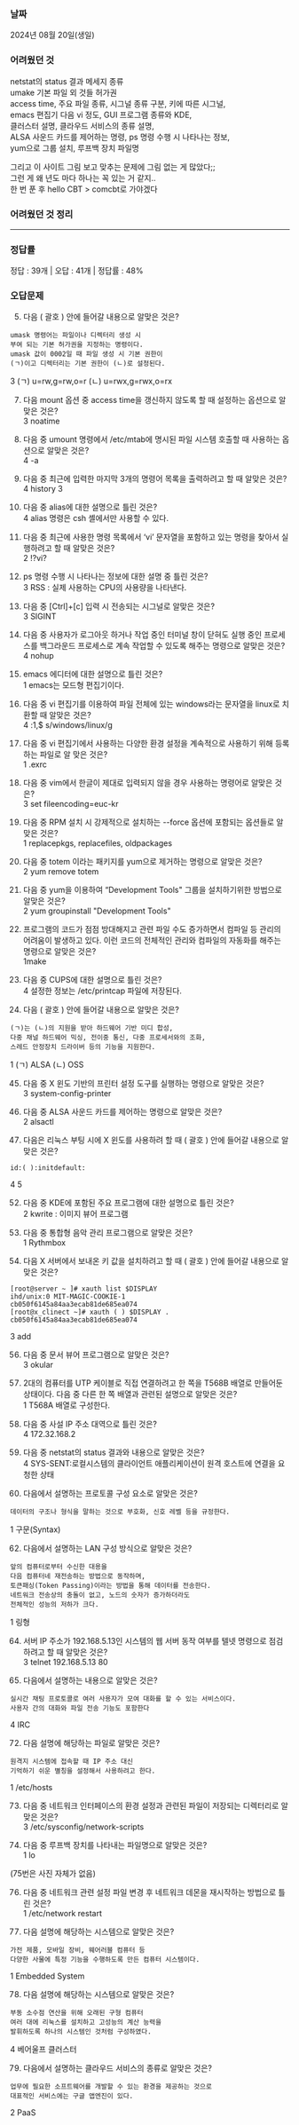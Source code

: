 ### 날짜 
2024년 08월 20일(생일)  

### 어려웠던 것
netstat의 status 결과 메세지 종류  
umake 기본 파일 외 것들 허가권  
access time, 주요 파일 종류, 시그널 종류 구분, 키에 따른 시그널,  
emacs 편집기 다음 vi 정도, GUI 프로그램 종류와 KDE,  
클러스터 설명, 클라우드 서비스의 종류 설명,  
ALSA 사운드 카드를 제어하는 명령, ps 명령 수행 시 나타나는 정보,  
yum으로 그룹 설치, 루프백 장치 파일명  
  
그리고 이 사이트 그림 보고 맞추는 문제에 그림 없는 게 많았다;;  
그런 게 왜 년도 마다 하나는 꼭 있는 거 같지..   
한 번 푼 후 hello CBT > comcbt로 가야겠다  

### 어려웠던 것 정리

***

### 정답률 
정답 : 39개 | 오답 : 41개 | 정답률 : 48%

### 오답문제 
5. 다음 ( 괄호 ) 안에 들어갈 내용으로 알맞은 것은?  
```
umask 명령어는 파일이나 디렉터리 생성 시  
부여 되는 기본 허가권을 지정하는 명령이다.  
umask 값이 0002일 때 파일 생성 시 기본 권한이  
(ㄱ)이고 디렉터리는 기본 권한이 (ㄴ)로 설정된다.  
```
3 (ㄱ) u=rw,g=rw,o=r (ㄴ) u=rwx,g=rwx,o=rx  
  
7. 다음 mount 옵션 중 access time을 갱신하지 않도록 할 때 설정하는 옵션으로 알맞은 것은?  
3 noatime  
  
8. 다음 중 umount 명령에서 /etc/mtab에 명시된 파일 시스템 호출할 때 사용하는 옵션으로 알맞은 것은?  
4 -a  
  
14. 다음 중 최근에 입력한 마지막 3개의 명령어 목록을 출력하려고 할 때 알맞은 것은?  
4 history 3  
  
15. 다음 중 alias에 대한 설명으로 틀린 것은?  
4 alias 명령은 csh 셸에서만 사용할 수 있다.  
  
17. 다음 중 최근에 사용한 명령 목록에서 ‘vi’ 문자열을 포함하고 있는 명령을 찾아서 실행하려고 할 때 알맞은 것은?  
2 !?vi?  
  
21. ps 명령 수행 시 나타나는 정보에 대한 설명 중 틀린 것은?  
3 RSS : 실제 사용하는 CPU의 사용량을 나타낸다.  
  
25. 다음 중 [Ctrl]+[c] 입력 시 전송되는 시그널로 알맞은 것은?  
3 SIGINT  
  
28. 다음 중 사용자가 로그아웃 하거나 작업 중인 터미널 창이 닫혀도 실행 중인 프로세스를 백그라운드 프로세스로 계속 작업할 수 있도록 해주는 명령으로 알맞은 것은?  
4 nohup  
  
29. emacs 에디터에 대한 설명으로 틀린 것은?  
1 emacs는 모드형 편집기이다.  
  
31. 다음 중 vi 편집기를 이용하여 파일 전체에 있는 windows라는 문자열을 linux로 치환할 때 알맞은 것은?  
4 :1,$ s/windows/linux/g  
  
32. 다음 중 vi 편집기에서 사용하는 다양한 환경 설정을 계속적으로 사용하기 위해 등록하는 파일로 알 맞은 것은?  
1 .exrc  
  
34. 다음 중 vim에서 한글이 제대로 입력되지 않을 경우 사용하는 명령어로 알맞은 것은?  
3 set fileencoding=euc-kr  
  
35. 다음 중 RPM 설치 시 강제적으로 설치하는 --force 옵션에 포함되는 옵션들로 알맞은 것은?  
1 replacepkgs, replacefiles, oldpackages  
  
38. 다음 중 totem 이라는 패키지를 yum으로 제거하는 명령으로 알맞은 것은?  
2 yum remove totem  
  
41. 다음 중 yum을 이용하여 “Development Tools" 그룹을 설치하기위한 방법으로 알맞은 것은?  
2 yum groupinstall "Development Tools"  
  
42. 프로그램의 코드가 점점 방대해지고 관련 파일 수도 증가하면서 컴파일 등 관리의 어려움이 발생하고 있다. 이런 코드의 전체적인 관리와 컴파일의 자동화를 해주는 명령으로 알맞은 것은?  
1make  
  
43. 다음 중 CUPS에 대한 설명으로 틀린 것은?  
4 설정한 정보는 /etc/printcap 파일에 저장된다.  
  
44. 다음 ( 괄호 ) 안에 들어갈 내용으로 알맞은 것은?
```
(ㄱ)는 (ㄴ)의 지원을 받아 하드웨어 기반 미디 합성,  
다중 채널 하드웨어 믹싱, 전이중 통신, 다중 프로세서와의 조화,  
스레드 안정장치 드라이버 등의 기능을 지원한다.  
```
1 (ㄱ) ALSA (ㄴ) OSS  
  
45. 다음 중 X 윈도 기반의 프린터 설정 도구를 실행하는 명령으로 알맞은 것은?  
3 system-config-printer  
  
48. 다음 중 ALSA 사운드 카드를 제어하는 명령으로 알맞은 것은?  
2 alsactl  
  
50. 다음은 리눅스 부팅 시에 X 윈도를 사용하려 할 때 ( 괄호 ) 안에 들어갈 내용으로 알맞은 것은?
```
id:( ):initdefault: 
```
4 5  
  
52. 다음 중 KDE에 포함된 주요 프로그램에 대한 설명으로 틀린 것은?  
2 kwrite : 이미지 뷰어 프로그램  
  
53. 다음 중 통합형 음악 관리 프로그램으로 알맞은 것은?  
1 Rythmbox  
  
54. 다음 X 서버에서 보내온 키 값을 설치하려고 할 때 ( 괄호 ) 안에 들어갈 내용으로 알맞은 것은?  
```
[root@server ~ ]# xauth list $DISPLAY  
ihd/unix:0 MIT-MAGIC-COOKIE-1  
cb050f6145a84aa3ecab81de685ea074  
[root@x_clinect ~]# xauth ( ) $DISPLAY . 
cb050f6145a84aa3ecab81de685ea074  
```
3 add  
  
56. 다음 중 문서 뷰어 프로그램으로 알맞은 것은?  
3 okular  
  
57. 2대의 컴퓨터를 UTP 케이블로 직접 연결하려고 한 쪽을 T568B 배열로 만들어둔 상태이다. 다음 중 다른 한 쪽 배열과 관련된 설명으로 알맞은 것은?  
1 T568A 배열로 구성한다.  
  
59. 다음 중 사설 IP 주소 대역으로 틀린 것은?  
4 172.32.168.2  
  
60. 다음 중 netstat의 status 결과와 내용으로 알맞은 것은?  
4 SYS-SENT:로컬시스템의 클라이언트 애플리케이션이 원격 호스트에 연결을 요청한 상태  
  
61. 다음에서 설명하는 프로토콜 구성 요소로 알맞은 것은?  
```
데이터의 구조나 형식을 말하는 것으로 부호화, 신호 레벨 등을 규정한다.  
```
1 구문(Syntax)  
  
62. 다음에서 설명하는 LAN 구성 방식으로 알맞은 것은?  
```
앞의 컴퓨터로부터 수신한 대용을  
다음 컴퓨터네 재전송하는 방법으로 동작하며,  
토큰패싱(Token Passing)이라는 방법을 통해 데이터를 전송한다.  
네트워크 전송상의 충돌이 없고, 노드의 숫자가 증가하더라도  
전체적인 성능의 저하가 크다.  
```
1 링형  
  
64. 서버 IP 주소가 192.168.5.13인 시스템의 웹 서버 동작 여부를 텔넷 명령으로 점검하려고 할 때 알맞은 것은?  
3 telnet 192.168.5.13 80  
  
66. 다음에서 설명하는 내용으로 알맞은 것은?  
```
실시간 채팅 프로토콜로 여러 사용자가 모여 대화를 할 수 있는 서비스이다.  
사용자 간의 대화와 파일 전송 기능도 포함한다  
```
4 IRC  
  
72. 다음 설명에 해당하는 파일로 알맞은 것은?  
```
원격지 시스템에 접속할 때 IP 주소 대신  
기억하기 쉬운 별칭을 설정해서 사용하려고 한다.  
```
1 /etc/hosts  
  
73. 다음 중 네트워크 인터페이스의 환경 설정과 관련된 파일이 저장되는 디렉터리로 알맞은 것은?  
3 /etc/sysconfig/network-scripts  
  
74. 다음 중 루프백 장치를 나타내는 파일명으로 알맞은 것은?  
1 lo  
  
(75번은 사진 자체가 없음)  
  
76. 다음 중 네트워크 관련 설정 파일 변경 후 네트워크 데몬을 재시작하는 방법으로 틀린 것은?  
1 /etc/network restart  
  
77. 다음 설명에 해당하는 시스템으로 알맞은 것은?  
```
가전 제품, 모바일 장비, 웨어러블 컴퓨터 등  
다양한 사물에 특정 기능을 수행하도록 만든 컴퓨터 시스템이다.  
```
1 Embedded System  
  
78. 다음 설명에 해당하는 시스템으로 알맞은 것은?  
```
부동 소수점 연산을 위해 오래된 구형 컴퓨터  
여러 대에 리눅스를 설치하고 고성능의 계산 능력을  
발휘하도록 하나의 시스템인 것처럼 구성하였다.  
```
4 베어울프 클러스터  
  
79. 다음에서 설명하는 클라우드 서비스의 종류로 알맞은 것은?  
```
업무에 필요한 소프트웨어를 개발할 수 있는 환경을 제공하는 것으로  
대표적인 서비스에는 구글 앱엔진이 있다.  
```
2 PaaS  
